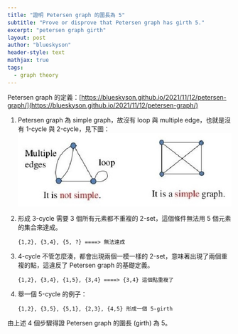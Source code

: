 ```yaml
---
title: "證明 Petersen graph 的圍長為 5"
subtitle: "Prove or disprove that Petersen graph has girth 5."
excerpt: "petersen graph girth"
layout: post
author: "blueskyson"
header-style: text
mathjax: true
tags:
  - graph theory
---
```


Petersen graph 的定義：[https://blueskyson.github.io/2021/11/12/petersen-graph/](https://blueskyson.github.io/2021/11/12/petersen-graph/)

1. Petersen graph 為 simple graph，故沒有 loop 與 multiple edge，也就是沒有 1-cycle 與 2-cycle，見下圖：
   ![](https://raw.githubusercontent.com/blueskyson/image-host/master/loop-multiple-edge.jpg)

2. 形成 3-cycle 需要 3 個所有元素都不重複的 2-set，這個條件無法用 5 個元素的集合來達成。
   ```non
   {1,2}, {3,4}, {5, ?} ====> 無法達成
   ``` 

3. 4-cycle 不管怎麼湊，都會出現兩個一模一樣的 2-set，意味著出現了兩個重複的點，這違反了 Petersen graph 的基礎定義。
   ```non
   {1,2}, {3,4}, {1,5}, {3,4} ====> {3,4} 這個點重複了
   ```

4. 舉一個 5-cycle 的例子：
   ```non
   {1,2}, {3,5}, {5,1}, {2,3}, {4,5} 形成一個 5-girth
   ```

由上述 4 個步驟得證 Petersen graph 的圍長 (girth) 為 5。